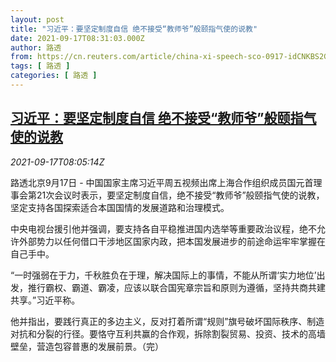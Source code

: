```yaml
---
layout: post
title: "习近平：要坚定制度自信 绝不接受“教师爷”般颐指气使的说教"
date: 2021-09-17T08:31:03.000Z
author: 路透
from: https://cn.reuters.com/article/china-xi-speech-sco-0917-idCNKBS2GD0M7
tags: [ 路透 ]
categories: [ 路透 ]
---
```

<!--1631867463000-->
[习近平：要坚定制度自信 绝不接受“教师爷”般颐指气使的说教](https://cn.reuters.com/article/china-xi-speech-sco-0917-idCNKBS2GD0M7)
------

<div>
<div><i>2021-09-17T08:05:14Z</i></div><p>路透北京9月17日 - 中国国家主席习近平周五视频出席上海合作组织成员国元首理事会第21次会议时表示，要坚定制度自信，绝不接受“教师爷”般颐指气使的说教，坚定支持各国探索适合本国国情的发展道路和治理模式。</p><p>中央电视台援引他并强调，要支持各自平稳推进国内选举等重要政治议程，绝不允许外部势力以任何借口干涉地区国家内政，把本国发展进步的前途命运牢牢掌握在自己手中。</p><p>“一时强弱在于力，千秋胜负在于理，解决国际上的事情，不能从所谓‘实力地位’出发，推行霸权、霸道、霸凌，应该以联合国宪章宗旨和原则为遵循，坚持共商共建共享。”习近平称。</p><p>他并指出，要践行真正的多边主义，反对打着所谓“规则”旗号破坏国际秩序、制造对抗和分裂的行径。要恪守互利共赢的合作观，拆除割裂贸易、投资、技术的高墙壁垒，营造包容普惠的发展前景。（完）</p>
</div>
